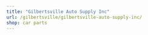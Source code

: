 ```yaml
---
title: "Gilbertsville Auto Supply Inc"
url: /gilbertsville/gilbertsville-auto-supply-inc/
shop: car parts
---
```

